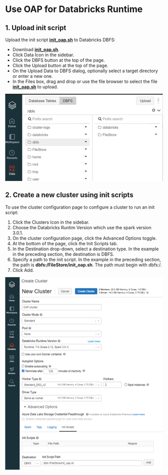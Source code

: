 # Use OAP for Databricks Runtime



## 1. Upload init script 

Upload the init script **[init_oap.sh](./init_oap.sh)** to Databricks DBFS:
    
- Download **[init_oap.sh](./init_oap.sh)**.
- Click Data Icon in the sidebar.
- Click the DBFS button at the top of the page.
- Click the Upload button at the top of the page.
- On the Upload Data to DBFS dialog, optionally select a target directory or enter a new one.
- In the Files box, drag and drop or use the file browser to select the file **[init_oap.sh](./init_oap.sh)** to upload. 

![upload_init_script](../../integrations/ml/databricks/imgs/upload_init_script.png)


## 2. Create a new cluster using init scripts
To use the cluster configuration page to configure a cluster to run an init script:



1. Click the  Clusters Icon in the sidebar.
2. Choose the  Databricks Runtim Version which use the spark version 3.0.1.
3. On the cluster configuration page, click the Advanced Options toggle.
4. At the bottom of the page, click the Init Scripts tab.
5. In the Destination drop-down, select a destination type. In the example in the preceding section, the destination is DBFS.
6. Specify a path to the init script. In the example in the preceding section, the path is **dbfs:/FileStore/init_oap.sh**. The path must begin with dbfs:/.
7. Click Add. 

![create_cluster](./imgs/create-oap-cluster.png)